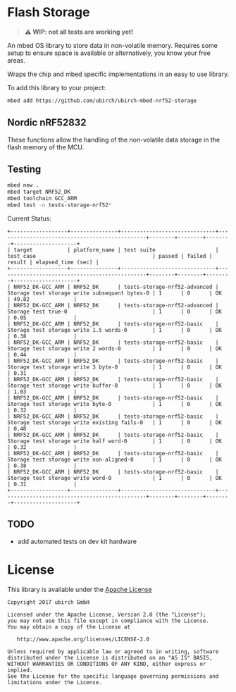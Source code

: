 # Flash Storage

> **⚠ WIP: not all tests are working yet!**

An mbed OS library to store data in non-volatile memory. Requires some
setup to ensure space is available or alternatively, you know your
free areas.

Wraps the chip and mbed specific implementations in an easy to use
library.

To add this library to your project:

```bash
mbed add https://github.com/ubirch/ubirch-mbed-nrf52-storage
```

## Nordic nRF52832

These functions allow the handling of the non-volatile data storage in
the flash memory of the MCU.

## Testing

```bash
mbed new .
mbed target NRF52_DK
mbed toolchain GCC_ARM
mbed test -n tests-storage-nrf52*
```

Current Status:

```
+------------------+---------------+------------------------------+-----------------------------------------------+--------+--------+--------+--------------------+
| target           | platform_name | test suite                   | test case                                     | passed | failed | result | elapsed_time (sec) |
+------------------+---------------+------------------------------+-----------------------------------------------+--------+--------+--------+--------------------+
| NRF52_DK-GCC_ARM | NRF52_DK      | tests-storage-nrf52-advanced | Storage test storage write subsequent bytes-0 | 1      | 0      | OK     | 49.82              |
| NRF52_DK-GCC_ARM | NRF52_DK      | tests-storage-nrf52-advanced | Storage test true-0                           | 1      | 0      | OK     | 0.05               |
| NRF52_DK-GCC_ARM | NRF52_DK      | tests-storage-nrf52-basic    | Storage test storage write 1.5 words-0        | 1      | 0      | OK     | 0.38               |
| NRF52_DK-GCC_ARM | NRF52_DK      | tests-storage-nrf52-basic    | Storage test storage write 2 words-0          | 1      | 0      | OK     | 0.44               |
| NRF52_DK-GCC_ARM | NRF52_DK      | tests-storage-nrf52-basic    | Storage test storage write 3 byte-0           | 1      | 0      | OK     | 0.31               |
| NRF52_DK-GCC_ARM | NRF52_DK      | tests-storage-nrf52-basic    | Storage test storage write buffer-0           | 1      | 0      | OK     | 1.03               |
| NRF52_DK-GCC_ARM | NRF52_DK      | tests-storage-nrf52-basic    | Storage test storage write byte-0             | 1      | 0      | OK     | 0.32               |
| NRF52_DK-GCC_ARM | NRF52_DK      | tests-storage-nrf52-basic    | Storage test storage write existing fails-0   | 1      | 0      | OK     | 0.48               |
| NRF52_DK-GCC_ARM | NRF52_DK      | tests-storage-nrf52-basic    | Storage test storage write half word-0        | 1      | 0      | OK     | 0.32               |
| NRF52_DK-GCC_ARM | NRF52_DK      | tests-storage-nrf52-basic    | Storage test storage write non-aligned-0      | 1      | 0      | OK     | 0.38               |
| NRF52_DK-GCC_ARM | NRF52_DK      | tests-storage-nrf52-basic    | Storage test storage write word-0             | 1      | 0      | OK     | 0.31               |
+------------------+---------------+------------------------------+-----------------------------------------------+--------+--------+--------+--------------------+
```

## TODO

- add automated tests on dev kit hardware


# License

This library is available under the [Apache License](LICENSE)

```
Copyright 2017 ubirch GmbH

Licensed under the Apache License, Version 2.0 (the "License");
you may not use this file except in compliance with the License.
You may obtain a copy of the License at

   http://www.apache.org/licenses/LICENSE-2.0

Unless required by applicable law or agreed to in writing, software
distributed under the License is distributed on an "AS IS" BASIS,
WITHOUT WARRANTIES OR CONDITIONS OF ANY KIND, either express or implied.
See the License for the specific language governing permissions and
limitations under the License.
````


